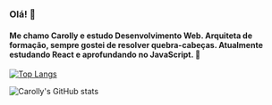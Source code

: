 ### Olá! 👋

#### Me chamo Carolly e estudo Desenvolvimento Web. Arquiteta de formação, sempre gostei de resolver quebra-cabeças. Atualmente estudando React e aprofundando no JavaScript. 👾

[![Top Langs](https://github-readme-stats.vercel.app/api/top-langs/?username=carollyb&layout=compact&theme=radical)](https://github.com/carollyb/github-readme-stats)

![Carolly's GitHub stats](https://github-readme-stats.vercel.app/api?username=carollyb&show_icons=true&theme=radical)



<!--
**carollyb/carollyb** is a ✨ _special_ ✨ repository because its `README.md` (this file) appears on your GitHub profile.

Here are some ideas to get you started:

- 🔭 I’m currently working on ...
- 🌱 I’m currently learning ...
- 👯 I’m looking to collaborate on ...
- 🤔 I’m looking for help with ...
- 💬 Ask me about ...
- 📫 How to reach me: ...
- 😄 Pronouns: ...
- ⚡ Fun fact: ...
-->
